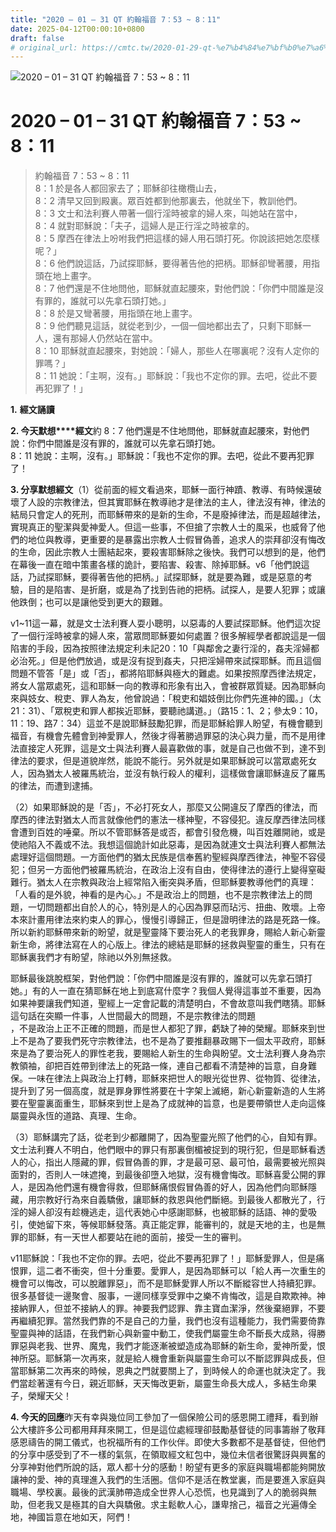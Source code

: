 ```yaml
---
title: "2020 – 01 – 31 QT 約翰福音 7：53 ~ 8：11"
date: 2025-04-12T00:00:10+0800
draft: false
# original_url: https://cmtc.tw/2020-01-29-qt-%e7%b4%84%e7%bf%b0%e7%a6%8f%e9%9f%b3-7%ef%bc%9a2536
---
```


![2020 – 01 – 31 QT 約翰福音 7：53 ~ 8：11](/images/qt.jpg   "2020 – 01 – 31 QT 約翰福音 7：53 ~ 8：11")

# 2020 – 01 – 31 QT 約翰福音 7：53 ~ 8：11

> 約翰福音 7：53 ~ 8：11  
> 8：1 於是各人都回家去了；耶穌卻往橄欖山去，  
> 8：2 清早又回到殿裏。眾百姓都到他那裏去，他就坐下，教訓他們。  
> 8：3 文士和法利賽人帶著一個行淫時被拿的婦人來，叫她站在當中，  
> 8：4 就對耶穌說：「夫子，這婦人是正行淫之時被拿的。  
> 8：5 摩西在律法上吩咐我們把這樣的婦人用石頭打死。你說該把她怎麼樣呢？」  
> 8：6 他們說這話，乃試探耶穌，要得著告他的把柄。耶穌卻彎著腰，用指頭在地上畫字。  
> 8：7 他們還是不住地問他，耶穌就直起腰來，對他們說：「你們中間誰是沒有罪的，誰就可以先拿石頭打她。」  
> 8：8 於是又彎著腰，用指頭在地上畫字。  
> 8：9 他們聽見這話，就從老到少，一個一個地都出去了，只剩下耶穌一人，還有那婦人仍然站在當中。  
> 8：10 耶穌就直起腰來，對她說：「婦人，那些人在哪裏呢？沒有人定你的罪嗎？」  
> 8：11 她說：「主啊，沒有。」耶穌說：「我也不定你的罪。去吧，從此不要再犯罪了！」

**1.** **經文誦讀**

**2. 今天默想****經文**約 8：7 他們還是不住地問他，耶穌就直起腰來，對他們說：你們中間誰是沒有罪的，誰就可以先拿石頭打她。  
8：11 她說：主啊，沒有。」耶穌說：「我也不定你的罪。去吧，從此不要再犯罪了！

**3. 分享默想經文**（1）從前面的經文看過來，耶穌一面行神蹟、教導、有時候還破壞了人設的宗教律法，但其實耶穌在教導祂才是律法的主人，律法沒有神，律法的結局只會定人的死刑，而耶穌帶來的是新的生命，不是廢掉律法，而是超越律法，實現真正的聖潔與愛神愛人。但這一些事，不但搶了宗教人士的風采，也威脅了他們的地位與教導，更重要的是暴露出宗教人士假冒偽善，追求人的崇拜卻沒有悔改的生命，因此宗教人士團結起來，要殺害耶穌除之後快。我們可以想到的是，他們在幕後一直在暗中策畫各樣的詭計，要陷害、殺害、除掉耶穌。v6「他們說這話，乃試探耶穌，要得著告他的把柄。」試探耶穌，就是要為難，或是惡意的考驗，目的是陷害、是折磨，或是為了找到告祂的把柄。試探人，是要人犯罪；或讓他跌倒；也可以是讓他受到更大的艱難。

v1~11這一幕，就是文士法利賽人耍小聰明，以惡毒的人要試探耶穌。他們這次捉了一個行淫時被拿的婦人來，當眾問耶穌要如何處置？很多解經學者都說這是一個陷害的手段，因為按照律法規定利未記20：10「與鄰舍之妻行淫的，姦夫淫婦都必治死。」但是他們放過，或是沒有捉到姦夫，只把淫婦帶來試探耶穌。而且這個問題不管答「是」或「否」，都將陷耶穌與極大的難處。如果按照摩西律法規定，將女人當眾處死，這和耶穌一向的教導和形象有出入，會被群眾質疑。因為耶穌向來與妓女、稅吏、罪人為友，他曾說過：「稅吏和娼妓倒比你們先進神的國。」（太21：31）、「眾稅吏和罪人都挨近耶穌，要聽祂講道。」（路15：1、2；參太9：10，11：19、路7：34）這並不是說耶穌鼓勵犯罪，而是耶穌給罪人盼望，有機會聽到福音，有機會先體會到神愛罪人，然後才得著勝過罪惡的決心與力量，而不是用律法直接定人死罪，這是文士與法利賽人最喜歡做的事，就是自己也做不到，達不到律法的要求，但是道貌岸然，能說不能行。另外就是如果耶穌說可以當眾處死女人，因為猶太人被羅馬統治，並沒有執行殺人的權利，這樣做會讓耶穌違反了羅馬的律法，而遭到逮捕。

（2）如果耶穌說的是「否」，不必打死女人，那麼又公開違反了摩西的律法，而摩西的律法對猶太人而言就像他們的憲法一樣神聖，不容侵犯。違反摩西律法同樣會遭到百姓的唾棄。所以不管耶穌答是或否，都會引發危機，叫百姓離開祂，或是使祂陷入不義或不法。我想這個詭計如此惡毒，是因為就連文士與法利賽人都無法處理好這個問題。一方面他們的猶太民族是信奉舊約聖經與摩西律法，神聖不容侵犯；但另一方面他們被羅馬統治，在政治上沒有自由，使得律法的遵行上變得窒礙難行。猶太人在宗教與政治上經常陷入衝突與矛盾，但耶穌要教導他們的真理：「人看的是外貌，神看的是內心。」不是政治上的問題，也不是宗教律法上的問題，一切問題都出自於人的心，特別是人的心因為罪惡而玷污、扭曲、敗壞。上帝本來計畫用律法來約束人的罪心，慢慢引導歸正，但是證明律法的路是死路一條。所以新約耶穌帶來新的盼望，就是聖靈降下要治死人的老我罪身，賜給人新心新靈新生命，將律法寫在人的心版上。律法的總結是耶穌的拯救與聖靈的重生，只有在耶穌裏我們才有盼望，除祂以外別無拯救。

耶穌最後跳脫框架，對他們說：「你們中間誰是沒有罪的，誰就可以先拿石頭打她。」有的人一直在猜耶穌在地上到底寫什麼字？我個人覺得這事並不重要，因為如果神要讓我們知道，聖經上一定會記載的清楚明白，不會故意叫我們瞎猜。耶穌這句話在突顯一件事，人世間最大的問題，不是宗教律法的問題  
，不是政治上正不正確的問題，而是世人都犯了罪，虧缺了神的榮耀。耶穌來到世上不是為了要我們死守宗教律法，也不是為了要推翻暴政賜下一個太平政府，耶穌來是為了要治死人的罪性老我，要賜給人新生的生命與盼望。文士法利賽人身為宗教領袖，卻把百姓帶到律法上的死路一條，連自己都看不清楚神的旨意，自身難保。一味在律法上與政治上打轉，耶穌來把世人的眼光從世界、從物質、從律法，提升到了另一個高度，就是罪身罪性將要在十字架上滅絕，新心新靈新造的人生將要在聖靈裏面重生，耶穌來到世上是為了成就神的旨意，也是要帶領世人走向這條屬靈與永恆的道路、真理、生命。

（3）耶穌講完了話，從老到少都離開了，因為聖靈光照了他們的心，自知有罪。文士法利賽人不明白，他們眼中的罪只有那裏倒楣被捉到的現行犯，但是耶穌看透人的心，指出人隱藏的罪，假冒偽善的罪，才是最可惡、最可怕，最需要被光照與面對的，否則人一味遮掩，到最後卻墮入地獄，沒有機會悔改。耶穌喜愛公開的罪人，是因為他們還有機會得救，但耶穌痛恨假冒偽善的好人，因為他們向耶穌隱藏，用宗教好行為來自義驕傲，讓耶穌的救恩與他們斷絕。到最後人都散光了，行淫的婦人卻沒有趁機逃走，這代表她心中感謝耶穌，也被耶穌的話語、神的愛吸引，使她留下來，等候耶穌發落。真正能定罪，能審判的，就是天地的主，也是無罪的耶穌，有一天世人都要站在祂的面前，接受一生的審判。

v11耶穌說：「我也不定你的罪。去吧，從此不要再犯罪了！」耶穌愛罪人，但是痛恨罪，這二者不衝突，但十分重要。愛罪人，是因為耶穌可以「給人再一次重生的機會可以悔改，可以脫離罪惡」，而不是耶穌愛罪人所以不斷縱容世人持續犯罪。很多基督徒一邊聚會、服事，一邊同樣享受罪中之樂不肯悔改，這是自欺欺神。神接納罪人，但並不接納人的罪。神要我們認罪、靠主寶血潔淨，然後棄絕罪，不要再繼續犯罪。當然我們靠的不是自己的力量，我們也沒有這種能力，我們需要倚靠聖靈與神的話語，在我們新心與新靈中動工，使我們屬靈生命不斷長大成熟，得勝罪惡與老我、世界、魔鬼，我們才能逐漸被塑造成為耶穌的新生命，愛神所愛，恨神所惡。耶穌第一次再來，就是給人機會重新與屬靈生命可以不斷認罪與成長，但當耶穌第二次再來的時候，恩典之門就要關上了，到時候人的命運也就決定了。我們當趁著還有今日，親近耶穌，天天悔改更新，屬靈生命長大成人，多結生命果子，榮耀天父！

**4. 今天的回應**昨天有幸與幾位同工參加了一個保險公司的感恩開工禮拜，看到辦公大樓許多公司都用拜拜來開工，但是這位處經理卻鼓勵基督徒的同事籌辦了敬拜感恩禱告的開工儀式，也祝福所有的工作伙伴。即使大多數都不是基督徒，但他們的分享中感受到了不一樣的氣氛，在領取經文紅包中，幾位未信者很驚訝與興奮的分享神對他們所說的話，眾人都十分的感動！盼望有更多的家庭與職場都能夠開放讓神的愛、神的真理進入我們的生活圈。信仰不是活在教堂裏，而是要進入家庭與職場、學校裏。最後的武漢肺帶造成全世界人心恐慌，也見識到了人的脆弱與無助，但老我又是極其的自大與驕傲。求主鬆軟人心，謙卑捨己，福音之光遍傳全地，神國旨意在地如天，阿們！